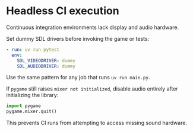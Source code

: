 # Headless CI execution

Continuous integration environments lack display and audio hardware.

Set dummy SDL drivers before invoking the game or tests:

```yaml
- run: uv run pytest
  env:
    SDL_VIDEODRIVER: dummy
    SDL_AUDIODRIVER: dummy
```

Use the same pattern for any job that runs `uv run main.py`.

If `pygame` still raises `mixer not initialized`, disable audio entirely after initializing the library:

```python
import pygame
pygame.mixer.quit()
```

This prevents CI runs from attempting to access missing sound hardware.
